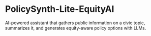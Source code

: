 # PolicySynth-Lite-EquityAI
AI-powered assistant that gathers public information on a civic topic, summarizes it, and generates equity-aware policy options with LLMs.

